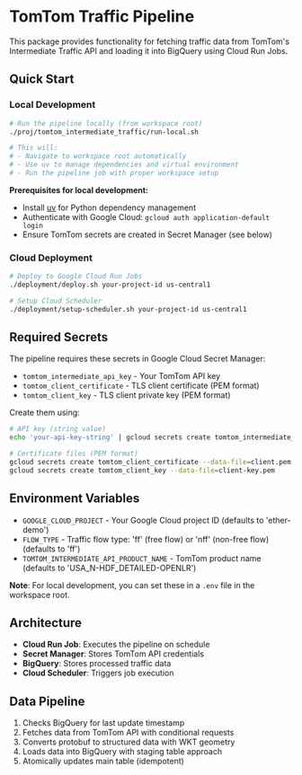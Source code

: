 # TomTom Traffic Pipeline

This package provides functionality for fetching traffic data from TomTom's Intermediate Traffic API and loading it into BigQuery using Cloud Run Jobs.

## Quick Start

### Local Development

```bash
# Run the pipeline locally (from workspace root)
./proj/tomtom_intermediate_traffic/run-local.sh

# This will:
# - Navigate to workspace root automatically
# - Use uv to manage dependencies and virtual environment
# - Run the pipeline job with proper workspace setup
```

**Prerequisites for local development:**
- Install [uv](https://docs.astral.sh/uv/) for Python dependency management
- Authenticate with Google Cloud: `gcloud auth application-default login`
- Ensure TomTom secrets are created in Secret Manager (see below)

### Cloud Deployment

```bash
# Deploy to Google Cloud Run Jobs
./deployment/deploy.sh your-project-id us-central1

# Setup Cloud Scheduler
./deployment/setup-scheduler.sh your-project-id us-central1
```

## Required Secrets

The pipeline requires these secrets in Google Cloud Secret Manager:

- `tomtom_intermediate_api_key` - Your TomTom API key
- `tomtom_client_certificate` - TLS client certificate (PEM format)
- `tomtom_client_key` - TLS client private key (PEM format)

Create them using:

```bash
# API key (string value)
echo 'your-api-key-string' | gcloud secrets create tomtom_intermediate_api_key --data-file=-

# Certificate files (PEM format)
gcloud secrets create tomtom_client_certificate --data-file=client.pem  
gcloud secrets create tomtom_client_key --data-file=client-key.pem
```

## Environment Variables

- `GOOGLE_CLOUD_PROJECT` - Your Google Cloud project ID (defaults to 'ether-demo')
- `FLOW_TYPE` - Traffic flow type: 'ff' (free flow) or 'nff' (non-free flow) (defaults to 'ff')
- `TOMTOM_INTERMEDIATE_API_PRODUCT_NAME` - TomTom product name (defaults to 'USA_N-HDF_DETAILED-OPENLR')

**Note**: For local development, you can set these in a `.env` file in the workspace root.

## Architecture

- **Cloud Run Job**: Executes the pipeline on schedule
- **Secret Manager**: Stores TomTom API credentials
- **BigQuery**: Stores processed traffic data
- **Cloud Scheduler**: Triggers job execution

## Data Pipeline

1. Checks BigQuery for last update timestamp
2. Fetches data from TomTom API with conditional requests
3. Converts protobuf to structured data with WKT geometry
4. Loads data into BigQuery with staging table approach
5. Atomically updates main table (idempotent)
